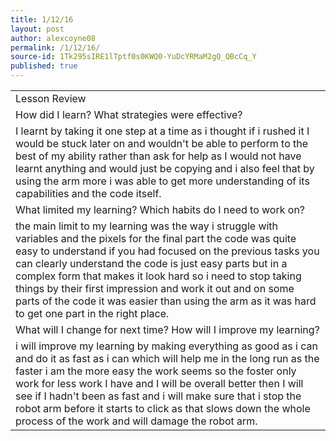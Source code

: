 ```yaml
---
title: 1/12/16
layout: post
author: alexcoyne08
permalink: /1/12/16/
source-id: 1Tk295sIRE1lTptf0s0KWQ0-YuDcYRMaM2gQ_QBcCq_Y
published: true
---
```

<table>
  <tr>
    <td>Lesson Review</td>
  </tr>
  <tr>
    <td>How did I learn? What strategies were effective?</td>
  </tr>
  <tr>
    <td>I learnt by taking it one step at a time as i thought if i rushed it I would be stuck later on and wouldn't be able to perform to the best of my ability rather than ask for help as I would not have learnt anything and would just be copying and i also feel that by using the arm more i was able to get more understanding of its capabilities and the code itself.</td>
  </tr>
  <tr>
    <td>What limited my learning? Which habits do I need to work on?</td>
  </tr>
  <tr>
    <td>the main limit to my learning was the way i struggle with variables and the pixels for the final part the code was quite easy to understand if you had focused on the previous tasks you can clearly understand the code is just easy parts but in a complex form that makes it look hard so i need to stop taking things by their first impression and work it out and on some parts of the code it was easier than using the arm as it was hard to get one part in the right place.</td>
  </tr>
  <tr>
    <td>What will I change for next time? How will I improve my learning?</td>
  </tr>
  <tr>
    <td>i will improve my learning by making everything as good as i can and do it as fast as i can which will help me in the long run as the faster i am the more easy the work seems so the foster only work for less work I have and I will be overall better then I will see if I hadn't been as fast and i will make sure that i stop the robot arm before it starts to click as that slows down the whole process of the work and will damage the robot arm.</td>
  </tr>
</table>


